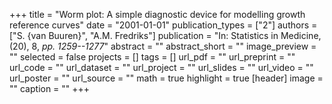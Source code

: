 +++
title = "Worm plot: A simple diagnostic device for modelling growth reference curves"
date = "2001-01-01"
publication_types = ["2"]
authors = ["S. {van Buuren}", "A.M. Fredriks"]
publication = "In: Statistics in Medicine, (20), 8, _pp. 1259--1277_"
abstract = ""
abstract_short = ""
image_preview = ""
selected = false
projects = []
tags = []
url_pdf = ""
url_preprint = ""
url_code = ""
url_dataset = ""
url_project = ""
url_slides = ""
url_video = ""
url_poster = ""
url_source = ""
math = true
highlight = true
[header]
image = ""
caption = ""
+++
